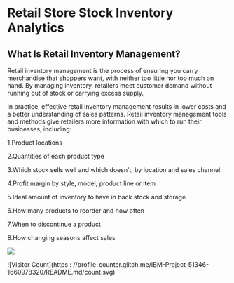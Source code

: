 # Retail Store Stock Inventory Analytics

## What Is Retail Inventory Management?
 Retail inventory management is the process of ensuring you carry merchandise that shoppers want, with neither too little nor too much on hand. By managing inventory, retailers meet customer demand without running out of stock or carrying excess supply.

 In practice, effective retail inventory management results in lower costs and a better understanding of sales patterns. Retail inventory management tools and methods give retailers more information with which to run their businesses, including:

1.Product locations

2.Quantities of each product type

3.Which stock sells well and which doesn’t, by location and sales channel.

4.Profit margin by style, model, product line or item

5.Ideal amount of inventory to have in back stock and storage

6.How many products to reorder and how often

7.When to discontinue a product

8.How changing seasons affect sales







![](https://static01.nyt.com/images/2020/02/16/business/16VIEW/16VIEW-articleLarge.gif?quality=75&auto=webp&disable=upscale)



![Visitor Count](https : //profile-counter.glitch.me/IBM-Project-51346-1660978320/README.md/count.svg)
